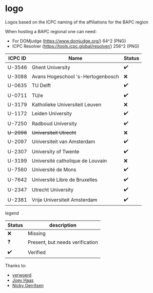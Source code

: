 # logo
Logos based on the ICPC naming of the affiliations for the BAPC region

When hosting a BAPC regional one can need:
- For DOMjudge (https://www.domjudge.org/) 64^2 (PNG)
- ICPC Resolver (https://tools.icpc.global/resolver/) 256^2 (PNG)

| ICPC ID | Name | Status |
|---|---|---|
| U-3546 | Ghent University | :heavy_check_mark: |
| U-3088 | Avans Hogeschool 's-Hertogenbosch| :x: |
| U-0635 | TU Delft | :heavy_check_mark: |
| U-0711 | TU/e | :heavy_check_mark: |
| U-3179 | Katholieke Universiteit Leuven | :x: |
| U-1172 | Leiden University | :heavy_check_mark: |
| U-7250 | Radboud University | :heavy_check_mark: |
| ~~U-2096~~ | ~~Universiteit Utrecht~~ | :x:  |
| U-2097 | Universiteit van Amsterdam | :heavy_check_mark: |
| U-2307 | University of Twente | :heavy_check_mark: |
| U-3199 | Université catholique de Louvain | :x: |
| U-7560 | Université de Mons | :heavy_check_mark: |
| U-7642 | Université Libre de Bruxelles | :heavy_check_mark: |
| U-2347 | Utrecht University | :heavy_check_mark: |
| U-2381 | Vrije Universiteit Amsterdam | :heavy_check_mark: |

legend

| Status | description |
|---|---|
| :x: | Missing |
| :question: | Present, but needs verification |
| :heavy_check_mark: | Verified

Thanks to:
- [verwoerd](https://github.com/verwoerd)
- [Joey Haas](https://github.com/0xJoey)
- [Nicky Gerritsen](https://github.com/nickygerritsen)
